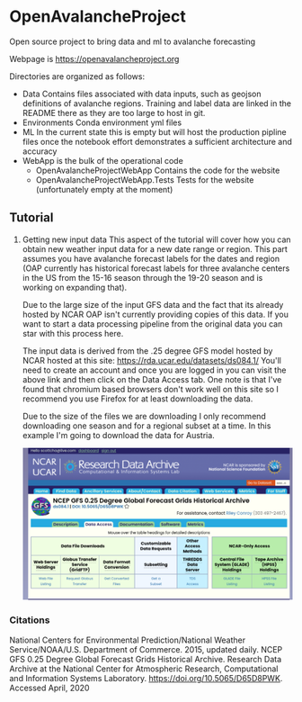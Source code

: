 # OpenAvalancheProject
Open source project to bring data and ml to avalanche forecasting

Webpage is https://openavalancheproject.org

Directories are organized as follows:
- Data
    Contains files associated with data inputs, such as geojson definitions of avalanche regions.  Training and label data are linked in the README there as they are too large to host in git.
- Environments
    Conda environment yml files
- ML
    In the current state this is empty but will host the production pipline files once the notebook effort demonstrates a sufficient architecture and accuracy
- WebApp is the bulk of the operational code
    - OpenAvalancheProjectWebApp Contains the code for the website
    - OpenAvalancheProjectWebApp.Tests Tests for the website (unfortunately empty at the moment)

## Tutorial 
1. Getting new input data
    This aspect of the tutorial will cover how you can obtain new weather input data for a new date range or region.  This part assumes you have avalanche forecast labels for the dates and region (OAP currently has historical forecast labels for three avalanche centers in the US from the 15-16 season through the 19-20 season and is working on expanding that).

    Due to the large size of the input GFS data and the fact that its already hosted by NCAR OAP isn't currently providing copies of this data.  If you want to start a data processing pipeline from the original data you can star with this process here.

    The input data is derived from the .25 degree GFS model hosted by NCAR hosted at this site: https://rda.ucar.edu/datasets/ds084.1/
    You'll need to create an account and once you are logged in you can visit the above link and then click on the Data Access tab.  One note is that I've found that chromium based browsers don't work well on this site so I recommend you use Firefox for at least downloading the data.

    Due to the size of the files we are downloading I only recommend downloading one season and for a regional subset at a time.  In this example I'm going to download the data for Austria.  
    
    ![NCAR Get Data](Tutorial/NCAR_GetData.png?raw=true "NCAR Get Data")

### Citations
National Centers for Environmental Prediction/National Weather Service/NOAA/U.S. Department of Commerce. 2015, updated daily. NCEP GFS 0.25 Degree Global Forecast Grids Historical Archive. Research Data Archive at the National Center for Atmospheric Research, Computational and Information Systems Laboratory. https://doi.org/10.5065/D65D8PWK. Accessed April, 2020